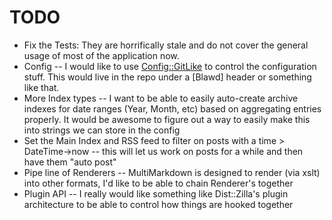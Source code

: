 # TODO

* Fix the Tests: They are horrifically stale and do not cover the
  general usage of most of the application now.
* Config -- I would like to use
  [Config::GitLike](http://search.cpan.org/dist/Config-GitLike/) to
  control the configuration stuff. This would live in the repo under a
  [Blawd] header or something like that.
* More Index types -- I want to be able to easily auto-create archive
  indexes for date ranges (Year, Month, etc) based on aggregating
  entries properly. It would be awesome to figure out a way to easily
  make this into strings we can store in the config
* Set the Main Index and RSS feed to filter on posts with a time >
  DateTime->now -- this will let us work on posts for a while and then
  have them "auto post"
* Pipe line of Renderers -- MultiMarkdown is designed to render (via
  xslt) into other formats, I'd like to be able to chain Renderer's
  together
* Plugin API -- I really would like something like Dist::Zilla's plugin
  architecture to be able to control how things are hooked together
